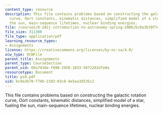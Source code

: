```yaml
---
content_type: resource
description: This file contains problems based on constructing the galactic rotation
  curve, Oort constants, kinematic distances, simplified model of a star, fueling
  the sun, main-sequence lifetimes, nuclear binding energies.
file: /courses/8-282j-introduction-to-astronomy-spring-2006/bc0a3b70f74b210303c84e5ea3d535c2_ps8.pdf
file_size: 311380
file_type: application/pdf
learning_resource_types:
- Assignments
license: https://creativecommons.org/licenses/by-nc-sa/4.0/
ocw_type: OCWFile
parent_title: Assignments
parent_type: CourseSection
parent_uid: 69a7416e-f890-2958-1833-5072202dfe0a
resourcetype: Document
title: ps8.pdf
uid: bc0a3b70-f74b-2103-03c8-4e5ea3d535c2
---
```

This file contains problems based on constructing the galactic rotation curve, Oort constants, kinematic distances, simplified model of a star, fueling the sun, main-sequence lifetimes, nuclear binding energies.